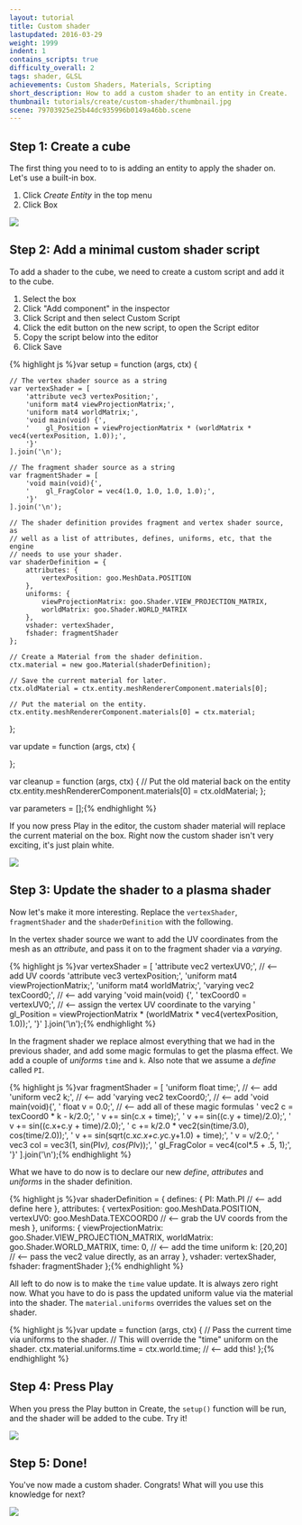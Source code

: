 ```yaml
---
layout: tutorial
title: Custom shader
lastupdated: 2016-03-29
weight: 1999
indent: 1
contains_scripts: true
difficulty_overall: 2
tags: shader, GLSL
achievements: Custom Shaders, Materials, Scripting
short_description: How to add a custom shader to an entity in Create.
thumbnail: tutorials/create/custom-shader/thumbnail.jpg
scene: 79703925e25b44dc935996b0149a46bb.scene
---
```

## Step 1: Create a cube

The first thing you need to to is adding an entity to apply the shader on. Let's use a built-in box.

1. Click *Create Entity* in the top menu
2. Click Box

![](no-shader.png)

## Step 2: Add a minimal custom shader script

To add a shader to the cube, we need to create a custom script and add it to the cube.

1. Select the box
2. Click "Add component" in the inspector
3. Click Script and then select Custom Script
4. Click the edit button on the new script, to open the Script editor
5. Copy the script below into the editor
6. Click Save

{% highlight js %}var setup = function (args, ctx) {

    // The vertex shader source as a string
    var vertexShader = [
        'attribute vec3 vertexPosition;',
        'uniform mat4 viewProjectionMatrix;',
        'uniform mat4 worldMatrix;',
        'void main(void) {',
        '    gl_Position = viewProjectionMatrix * (worldMatrix * vec4(vertexPosition, 1.0));',
        '}'
    ].join('\n');

    // The fragment shader source as a string
    var fragmentShader = [
        'void main(void){',
        '    gl_FragColor = vec4(1.0, 1.0, 1.0, 1.0);',
        '}'
    ].join('\n');

    // The shader definition provides fragment and vertex shader source, as
    // well as a list of attributes, defines, uniforms, etc, that the engine
    // needs to use your shader.
    var shaderDefinition = {
        attributes: {
            vertexPosition: goo.MeshData.POSITION
        },
        uniforms: {
            viewProjectionMatrix: goo.Shader.VIEW_PROJECTION_MATRIX,
            worldMatrix: goo.Shader.WORLD_MATRIX
        },
        vshader: vertexShader,
        fshader: fragmentShader
    };

    // Create a Material from the shader definition.
    ctx.material = new goo.Material(shaderDefinition);

    // Save the current material for later.
    ctx.oldMaterial = ctx.entity.meshRendererComponent.materials[0];

    // Put the material on the entity.
    ctx.entity.meshRendererComponent.materials[0] = ctx.material;
};

var update = function (args, ctx) {

};

var cleanup = function (args, ctx) {
    // Put the old material back on the entity
    ctx.entity.meshRendererComponent.materials[0] = ctx.oldMaterial;
};

var parameters = [];{% endhighlight %}

If you now press Play in the editor, the custom shader material will replace the current material on the box. Right now the custom shader isn't very exciting, it's just plain white.

![](empty-shader.png)

## Step 3: Update the shader to a plasma shader

Now let's make it more interesting. Replace the `vertexShader`, `fragmentShader` and the `shaderDefinition` with the following.

In the vertex shader source we want to add the UV coordinates from the mesh as an *attribute*, and pass it on to the fragment shader via a *varying*.

{% highlight js %}var vertexShader = [
    'attribute vec2 vertexUV0;',  // <-- add UV coords
    'attribute vec3 vertexPosition;',
    'uniform mat4 viewProjectionMatrix;',
    'uniform mat4 worldMatrix;',
    'varying vec2 texCoord0;',  // <-- add varying
    'void main(void) {',
    '    texCoord0 = vertexUV0;', // <-- assign the vertex UV coordinate to the varying
    '    gl_Position = viewProjectionMatrix * (worldMatrix * vec4(vertexPosition, 1.0));',
    '}'
].join('\n');{% endhighlight %}

In the fragment shader we replace almost everything that we had in the previous shader, and add some magic formulas to get the plasma effect. We add a couple of *uniforms* `time` and `k`. Also note that we assume a *define* called `PI`.

{% highlight js %}var fragmentShader = [
    'uniform float time;', // <-- add
    'uniform vec2 k;', // <-- add
    'varying vec2 texCoord0;', // <-- add
    'void main(void){',
    '    float v = 0.0;',  // <-- add all of these magic formulas
    '    vec2 c = texCoord0 * k - k/2.0;',
    '    v += sin(c.x + time);',
    '    v += sin((c.y + time)/2.0);',
    '    v += sin((c.x+c.y + time)/2.0);',
    '    c += k/2.0 * vec2(sin(time/3.0), cos(time/2.0));',
    '    v += sin(sqrt(c.x*c.x+c.y*c.y+1.0) + time);',
    '    v = v/2.0;',
    '    vec3 col = vec3(1, sin(PI*v), cos(PI*v));',
    '    gl_FragColor = vec4(col*.5 + .5, 1);',
    '}'
].join('\n');{% endhighlight %}

What we have to do now is to declare our new *define*, *attributes* and *uniforms* in the shader definition.

{% highlight js %}var shaderDefinition = {
    defines: {
        PI: Math.PI // <-- add define here
    },
    attributes: {
        vertexPosition: goo.MeshData.POSITION,
        vertexUV0: goo.MeshData.TEXCOORD0 // <-- grab the UV coords from the mesh
    },
    uniforms: {
        viewProjectionMatrix: goo.Shader.VIEW_PROJECTION_MATRIX,
        worldMatrix: goo.Shader.WORLD_MATRIX,
        time: 0, // <-- add the time uniform
        k: [20,20] // <-- pass the vec2 value directly, as an array
    },
    vshader: vertexShader,
    fshader: fragmentShader
};{% endhighlight %}

All left to do now is to make the `time` value update. It is always zero right now. What you have to do is pass the updated uniform value via the material into the shader. The `material.uniforms` overrides the values set on the shader.

{% highlight js %}var update = function (args, ctx) {
    // Pass the current time via uniforms to the shader.
    // This will override the "time" uniform on the shader.
    ctx.material.uniforms.time = ctx.world.time; // <-- add this!
};{% endhighlight %}

## Step 4: Press Play

When you press the Play button in Create, the `setup()` function will be run, and the shader will be added to the cube. Try it!

![](plasma-shader.png)

## Step 5: Done!

You've now made a custom shader. Congrats! What will you use this knowledge for next?

![](plasma.gif)
